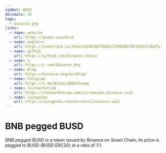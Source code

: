 ```yaml
---
symbol: BUSD
decimals: 18
tags:
  - binance-peg
links:
  - name: website
    url: https://paxos.com/busd
  - name: explorer
    url: https://snowtrace.io/token/0x9C9e5fD8bbc25984B178FdCE6117Defa39d2db39
  - name: github
    url: https://github.com/binance-chain/
  - name: x
    url: https://x.com/binance_dex
  - name: blog
    url: https://binance.org/en/blog/
  - name: telegram
    url: https://t.me/BinanceDEXchange
  - name: coinmarketcap
    url: https://coinmarketcap.com/currencies/binance-usd/
  - name: coingecko
    url: https://coingecko.com/en/coins/binance-usd/
---
```


# BNB pegged BUSD

BNB pegged BUSD is a token issued by Binance on Smart Chain; its price is pegged to BUSD (BUSD ERC20) at a ratio of 1:1.
